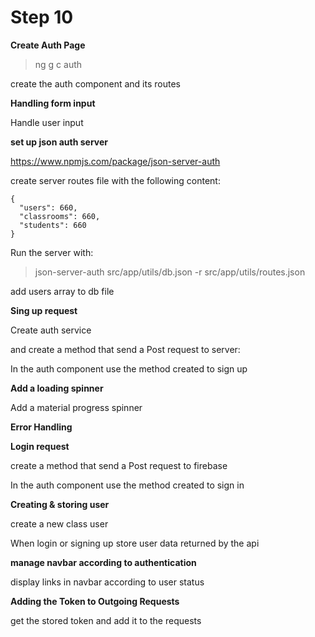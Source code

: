 # Step 10

**Create Auth Page**

>ng g c auth

create the auth component and its routes 

**Handling form input**

Handle user input

**set up json auth server**

https://www.npmjs.com/package/json-server-auth

create server routes file with the following content:

```
{
  "users": 660,
  "classrooms": 660,
  "students": 660
}
```

Run the server with:

>json-server-auth src/app/utils/db.json -r src/app/utils/routes.json

add users array to db file

**Sing up request**

Create auth service

and create a method that send a Post request to server:

In the auth component use the method created to sign up

**Add a loading spinner**

Add a material progress spinner

**Error Handling**

**Login request**

create a method that send a Post request to firebase

In the auth component use the method created to sign in

**Creating & storing user**
 
create a new class user

When login or signing up store user data returned by the api

**manage navbar according to authentication**

display links in navbar according to user status

**Adding the Token to Outgoing Requests**

get the stored token and add it to the requests


